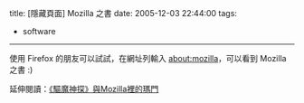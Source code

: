 title: \[隱藏頁面\] Mozilla 之書
date: 2005-12-03 22:44:00
tags: 
- software
---

使用 Firefox 的朋友可以試試，在網址列輸入 [about:mozilla](about:mozilla)，可以看到 Mozilla 之書 :)

延伸閱讀：[《驅魔神探》與Mozilla裡的瑪門](http://jeph.bluecircus.net/archives/006585.html)